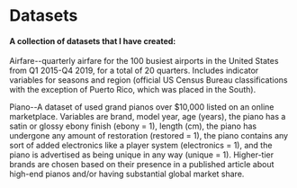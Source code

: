 # Datasets
#### A collection of datasets that I have created:

Airfare--quarterly airfare for the 100 busiest airports in the United States from Q1 2015-Q4 2019, for a total of 20 quarters. Includes indicator variables for seasons and region (official US Census Bureau classifications with the exception of Puerto Rico, which was placed in the South).

Piano--A dataset of used grand pianos over $10,000 listed on an online marketplace. Variables are brand, model year, age (years), the piano has a satin or glossy ebony finish (ebony = 1), length (cm), the piano has undergone any amount of restoration (restored = 1), the piano contains any sort of added electronics like a player system (electronics = 1), and the piano is advertised as being unique in any way (unique = 1). Higher-tier brands are chosen based on their presence in a published article about high-end pianos and/or having substantial global market share.
